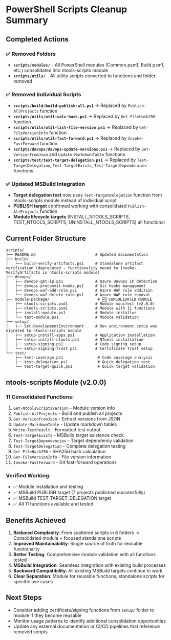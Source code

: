 # PowerShell Scripts Cleanup Summary

## Completed Actions

### ✅ **Removed Folders**
- **`scripts/modules/`** - All PowerShell modules (Common.psm1, Build.psm1, etc.) consolidated into ntools-scripts module
- **`scripts/utils/`** - All utility scripts converted to functions and folder removed

### ✅ **Removed Individual Scripts**
- **`scripts/build/build-publish-all.ps1`** → Replaced by `Publish-AllProjects` function
- **`scripts/utils/util-calc-hash.ps1`** → Replaced by `Get-FileHash256` function  
- **`scripts/utils/util-list-file-version.ps1`** → Replaced by `Get-FileVersionInfo` function
- **`scripts/utils/util-fast-forward.ps1`** → Replaced by `Invoke-FastForward` function
- **`scripts/devops/devops-update-versions.ps1`** → Replaced by `Get-VersionFromJson` and `Update-MarkdownTable` functions
- **`scripts/test/test-target-delegation.ps1`** → Replaced by `Test-TargetDelegation`, `Test-TargetExists`, `Test-TargetDependencies` functions

### ✅ **Updated MSBuild Integration**
- **Target delegation test** now uses `Test-TargetDelegation` function from ntools-scripts module instead of individual script
- **PUBLISH target** confirmed working with consolidated `Publish-AllProjects` function
- **Module lifecycle targets** (INSTALL_NTOOLS_SCRIPTS, TEST_NTOOLS_SCRIPTS, UNINSTALL_NTOOLS_SCRIPTS) all functional

## Current Folder Structure

```
scripts/
├── README.md                          # Updated documentation
├── build/
│   └── build-verify-artifacts.ps1     # Standalone artifact verification (deprecated - functionality moved to Invoke-VerifyArtifacts in ntools-scripts module)
├── devops/
│   ├── devops-get-ip.ps1              # Azure DevOps IP detection
│   ├── devops-precommit-hooks.ps1     # Git hooks management
│   ├── devops-waf-add-rule.ps1        # Azure WAF rule addition
│   └── devops-waf-delete-rule.ps1     # Azure WAF rule removal
├── module-package/                     # 🆕 CONSOLIDATED MODULE
│   ├── ntools-scripts.psd1            # Module manifest (v2.0.0)
│   ├── ntools-scripts.psm1            # Module with 11 functions
│   ├── install-module.ps1             # Module installer
│   └── test-module.ps1                # Module validation
├── setup/
│   ├── Set-DevelopmentEnvironment     # Dev environment setup was migrated to ntools-scripts module
│   ├── setup-install-apps.ps1         # Application installation
│   ├── setup-install-ntools.ps1       # NTools installation
│   ├── setup-signing.ps1              # Code signing setup
│   └── setup-signing-trust.ps1        # Certificate trust setup
└── test/
    ├── test-coverage.ps1               # Code coverage analysis
    ├── test-delegation.ps1             # Quick delegation test
    └── test-target-quick.ps1           # Quick target validation
```

## ntools-scripts Module (v2.0.0)

### **11 Consolidated Functions:**
1. `Get-NtoolsScriptsVersion` - Module version info
2. `Publish-AllProjects` - Build and publish all projects
3. `Get-VersionFromJson` - Extract versions from JSON
4. `Update-MarkdownTable` - Update markdown tables
5. `Write-TestResult` - Formatted test output
6. `Test-TargetExists` - MSBuild target existence check
7. `Test-TargetDependencies` - Target dependency validation
8. `Test-TargetDelegation` - Complete delegation testing
9. `Get-FileHash256` - SHA256 hash calculation
10. `Get-FileVersionInfo` - File version information
11. `Invoke-FastForward` - Git fast-forward operations

### **Verified Working:**
- ✅ Module installation and testing
- ✅ MSBuild PUBLISH target (7 projects published successfully)
- ✅ MSBuild TEST_TARGET_DELEGATION target
- ✅ All 11 functions available and tested

## Benefits Achieved

1. **Reduced Complexity**: From scattered scripts in 6 folders → Consolidated module + focused standalone scripts
2. **Improved Maintainability**: Single source of truth for reusable functionality
3. **Better Testing**: Comprehensive module validation with all functions tested
4. **MSBuild Integration**: Seamless integration with existing build processes
5. **Backward Compatibility**: All existing MSBuild targets continue to work
6. **Clear Separation**: Module for reusable functions, standalone scripts for specific use cases

## Next Steps

- Consider adding certificate/signing functions from `setup/` folder to module if they become reusable
- Monitor usage patterns to identify additional consolidation opportunities
- Update any external documentation or CI/CD pipelines that reference removed scripts
